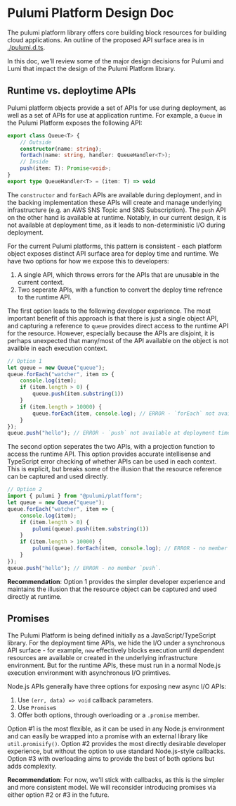 # Pulumi Platform Design Doc

The pulumi platform library offers core building block resources for building cloud applications.
An outline of the proposed API surface area is in [./pulumi.d.ts](pulumi.d.ts).

In this doc, we'll review some of the major design decisions for Pulumi and Lumi that impact the
design of the Pulumi Platform library.

## Runtime vs. deploytime APIs

Pulumi platform objects provide a set of APIs for use during deployment, as well as a set of APIs
for use at application runtime.  For example, a `Queue` in the Pulumi Platform exposes the following API:

```typescript
export class Queue<T> {
    // Outside
    constructor(name: string);
    forEach(name: string, handler: QueueHandler<T>);
    // Inside
    push(item: T): Promise<void>;
}
export type QueueHandler<T> = (item: T) => void
```

The `constructor` and `forEach` APIs are available during deployment, and in the backing implementation
these APIs will create and manage underlying infrastructure (e.g. an AWS SNS Topic and SNS Subscription).
The `push` API on the other hand is available at runtime.  Notably, in our current design, it is not
available at deployment time, as it leads to non-deterministic I/O during deployment.

For the current Pulumi platforms, this pattern is consistent - each platform object exposes distinct API
surface area for deploy time and runtime.  We have two options for how we expose this to developers:

1. A single API, which throws errors for the APIs that are unusable in the current context.
2. Two seperate APIs, with a function to convert the deploy time refrence to the runtime API.

The first option leads to the following developer experience.  The most important benefit of this
approach is that there is just a single object API, and capturing a reference to `queue` provides 
direct access to the runtime API for the resource.  However, especially because the APIs are disjoint,
it is perhaps unexpected that many/most of the API available on the object is not availble in each
execution context.

```typescript
// Option 1
let queue = new Queue("queue");
queue.forEach("watcher", item => {
    console.log(item);
    if (item.length > 0) {
        queue.push(item.substring(1))
    }
    if (item.length > 10000) {
        queue.forEach(item, console.log); // ERROR - `forEach` not availble at runtime.
    }
});
queue.push("hello"); // ERROR - `push` not available at deployment time.
```

The second option seperates the two APIs, with a projection function to access the runtime API. This option 
provides accurate intellisense and TypeScript error checking of whether APIs can be used in each context.  
This is explicit, but breaks some of the illusion that the resource reference can be captured and used directly.

```typescript
// Option 2
import { pulumi } from "@pulumi/platfform";
let queue = new Queue("queue");
queue.forEach("watcher", item => {
    console.log(item);
    if (item.length > 0) {
        pulumi(queue).push(item.substring(1))
    }
    if (item.length > 10000) {
        pulumi(queue).forEach(item, console.log); // ERROR - no member `forEach`.
    }
});
queue.push("hello"); // ERROR - no member `push`.
```

__Recommendation__: Option 1 provides the simpler developer experience and maintains the illusion that the 
resource object can be captured and used directly at runtime.

## Promises

The Pulumi Platform is being defined initially as a JavaScript/TypeScript library.  For the deployment time
APIs, we hide the I/O under a synchronous API surface - for example, `new` effectively blocks execution until 
dependent resources are available or created in the underlying infrastructure environment.  But for the runtime
APIs, these must run in a normal Node.js execution environment with asynchronous I/O primtives.

Node.js APIs generally have three options for exposing new async I/O APIs:
1. Use `(err, data) => void` callback parameters.
2. Use `Promise`s
3. Offer both options, through overloading or a `.promise` member.

Option #1 is the most flexible, as it can be used in any Node.js environment and can easily be wrapped into a promise
with an external library like `util.promisify()`.  Option #2 provides the most directly desirable developer experience,
but without the option to use standard Node.js-style callbacks.  Option #3 with overloading aims to provide the best of 
both options but adds complexity.

__Recommendation__: For now, we'll stick with callbacks, as this is the simpler and more consistent model.  We will
reconsider introducing promises via either option #2 or #3 in the future.



